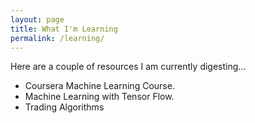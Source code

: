 ```yaml
---
layout: page
title: What I'm Learning
permalink: /learning/
---
```


Here are a couple of resources I am currently digesting...
- Coursera Machine Learning Course.
- Machine Learning with Tensor Flow.
- Trading Algorithms